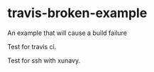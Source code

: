 # travis-broken-example

An example that will cause a build failure

Test for travis ci.

Test for ssh with xunavy.